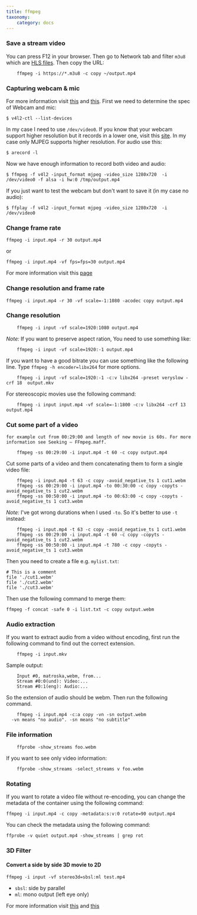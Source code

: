 ```yaml
---
title: ffmpeg
taxonomy:
    category: docs
---
```


### Save a stream video

You can press F12 in your browser. Then go to Network tab and filter `m3u8` which are [HLS files](https://en.wikipedia.org/wiki/HTTP_Live_Streaming). Then copy the URL:

```
    ffmpeg -i https://*.m3u8 -c copy ~/output.mp4
```

### Capturing webcam & mic

For more information visit [this](https://trac.ffmpeg.org/wiki/Capture/Webcam) and [this](https://trac.ffmpeg.org/wiki/Capture/ALSA). First we need to determine the spec of Webcam and mic:

```
$ v4l2-ctl --list-devices

```

In my case I need to use `/dev/video0`. If you know that your webcam support higher resolution but it records in a lower one, visit this [site](https://superuser.com/questions/494575/ffmpeg-open-webcam-using-yuyv-but-i-want-mjpeg). In my case only MJPEG supports higher resolution. For audio use this:

```
$ arecord -l
```

Now we have enough information to record both video and audio:

```
$ ffmpeg -f v4l2 -input_format mjpeg -video_size 1280x720  -i /dev/video0 -f alsa -i hw:0 /tmp/output.mp4
```

If you just want to test the webcam but don't want to save it (in my case no audio):

```
$ ffplay -f v4l2 -input_format mjpeg -video_size 1280x720  -i /dev/video0
```

### Change frame rate

```
ffmpeg -i input.mp4 -r 30 output.mp4
```    

or

```
ffmpeg -i input.mp4 -vf fps=fps=30 output.mp4
```

For more information visit this [page](https://trac.ffmpeg.org/wiki/ChangingFrameRate)

### Change resolution and frame rate

```
ffmpeg -i input.mp4 -r 30 -vf scale=-1:1080 -acodec copy output.mp4
```

### Change resolution
```
    ffmpeg -i input -vf scale=1920:1080 output.mp4
```    
  *Note:* If you want to preserve aspect ration, You need to use something like:
```
    ffmpeg -i input -vf scale=1920:-1 output.mp4
```    
  If you want to have a good bitrate you can use something like the following line.
  Type `ffmpeg -h encoder=libx264` for more options.
```  
    ffmpeg -i input -vf scale=1920:-1 -c:v libx264 -preset veryslow -crf 18  output.mkv
```    
  For stereoscopic movies use the following command:
```  
    ffmpeg -i input input.mp4 -vf scale=-1:1800 -c:v libx264 -crf 13  output.mp4
```    
### Cut some part of a video
    for example cut from 00:29:00 and length of new movie is 60s. For more
    information see Seeking – FFmpeg.maff.
```    
    ffmpeg -ss 00:29:00 -i input.mp4 -t 60 -c copy output.mp4
```    
Cut some parts of a video and them concatenating them to form a single video file:
```
    ffmpeg -i input.mp4 -t 63 -c copy -avoid_negative_ts 1 cut1.webm
    ffmpeg -ss 00:29:00 -i input.mp4 -to 00:30:00 -c copy -copyts -avoid_negative_ts 1 cut2.webm
    ffmpeg -ss 00:50:00 -i input.mp4 -to 00:63:00 -c copy -copyts -avoid_negative_ts 1 cut3.webm
```
*Note:* I've got wrong durations when I used `-to`. So it's better to use `-t` instead:
```
    ffmpeg -i input.mp4 -t 63 -c copy -avoid_negative_ts 1 cut1.webm
    ffmpeg -ss 00:29:00 -i input.mp4 -t 60 -c copy -copyts -avoid_negative_ts 1 cut2.webm
    ffmpeg -ss 00:50:00 -i input.mp4 -t 780 -c copy -copyts -avoid_negative_ts 1 cut3.webm
```
Then you need to create a file e.g. `mylist.txt`:
```
# This is a comment
file './cut1.webm'
file './cut2.webm'
file './cut3.webm'
```
Then use the following command to merge them:
```
ffmpeg -f concat -safe 0 -i list.txt -c copy output.webm
```
### Audio extraction
If you want to extract audio from a video without encoding, first run the following
  command to find out the correct extension.
```  
    ffmpeg -i input.mkv
```    
  Sample output:
```  
    Input #0, matroska,webm, from...
    Stream #0:0(und): Video:...
    Stream #0:1(eng): Audio:...
```

  So the extension of audio should be webm. Then run the following command.   
```  
    ffmpeg -i input.mp4 -c:a copy -vn -sn output.webm
  -vn means "no audio". -sn means "no subtitle"
```

### File information
```
    ffprobe -show_streams foo.webm
```    
  If you want to see only video information:
```  
    ffprobe -show_streams -select_streams v foo.webm
```    
### Rotating
If you want to rotate a video file without re-encoding, you can change the metadata of the container using the following command:

```
ffmpeg -i input.mp4 -c copy -metadata:s:v:0 rotate=90 output.mp4
```
You can check the metadata using the following command:
```
ffprobe -v quiet output.mp4 -show_streams | grep rot
```

### 3D Filter

#### Convert a side by side 3D movie to 2D

```
ffmpeg -i input -vf stereo3d=sbsl:ml test.mp4
```
* `sbsl`: side by parallel
* `ml`: mono output (left eye only)

For more information visit [this](https://trac.ffmpeg.org/wiki/Stereoscopic) and [this](https://ffmpeg.org/ffmpeg-filters.html#stereo3d)
